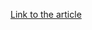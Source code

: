 [Link to the article](https://www.trendmicro.com/content/dam/trendmicro/global/en/research/23/l/pawn-storm-uses-brute-force-and-stealth-against-high-value-targets-/ioc-pawn-storm-uses-brute-force-and-stealth-against-high-value-targets.txt)
